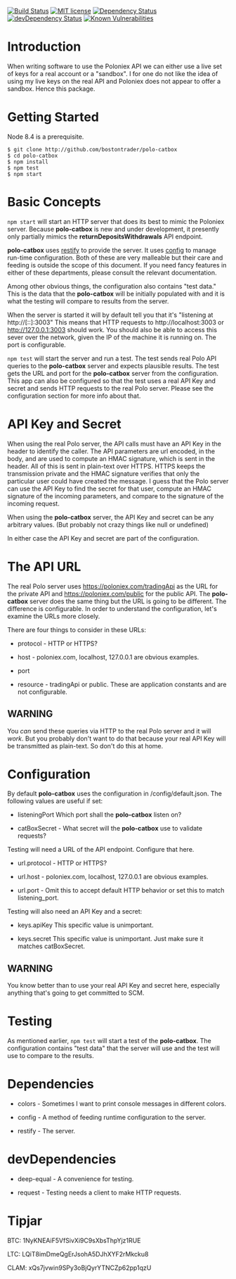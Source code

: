 [![Build Status](https://travis-ci.org/bostontrader/polo-catbox.svg?branch=master)](https://travis-ci.org/bostontrader/polo-catbox)
[![MIT license](http://img.shields.io/badge/license-MIT-brightgreen.svg)](http://opensource.org/licenses/MIT)
[![Dependency Status](https://david-dm.org/bostontrader/polo-catbox.svg)](https://david-dm.org/bostontrader/polo-catbox)
[![devDependency Status](https://david-dm.org/bostontrader/polo-catbox/dev-status.svg)](https://david-dm.org/bostontrader/polo-catbox#info=devDependencies)
[![Known Vulnerabilities](https://snyk.io/test/github/bostontrader/polo-catbox/badge.svg)](https://snyk.io/test/github/bostontrader/polo-catbox)

# Introduction

When writing software to use the Poloniex API we can either use a live set of keys for a real account or a "sandbox".  I for one do not like the idea of using my live keys on the real API and Poloniex does not appear to offer a sandbox.  Hence this package.


# Getting Started

Node 8.4 is a prerequisite.

```
$ git clone http://github.com/bostontrader/polo-catbox
$ cd polo-catbox
$ npm install
$ npm test
$ npm start
```

# Basic Concepts

```npm start``` will start an HTTP server that does its best to mimic the Poloniex server.  Because **polo-catbox** is new and under development, it presently only partially mimics the **returnDepositsWithdrawals** API endpoint.

**polo-catbox** uses [restify](https://github.com/restify/node-restify) to provide the server.  It uses [config](https://github.com/lorenwest/node-config) to manage run-time configuration.  Both of these are very malleable but their care and feeding is outside the scope of this document.  If you need fancy features in either of these departments, please consult the relevant documentation.

Among other obvious things, the configuration also contains "test data."  This is the data that the **polo-catbox** will be initially populated with and it is what the testing will compare to results from the server.

When the server is started it will by default tell you that it's "listening at http://[::]:3003"  This means that HTTP requests to http://localhost:3003 or http://127.0.0.1:3003 should work.  You should also be able to access this sever over the network, given the IP of the machine it is running on.  The port is configurable.

```npm test``` will start the server and run a test.  The test sends real Polo API queries to the **polo-catbox** server and expects plausible results.  The test gets the URL and port for the **polo-catbox** server from the configuration.  This app can also be configured so that the test uses a real API Key and secret and sends HTTP requests to the real Polo server.  Please see the configuration section for more info about that.


# API Key and Secret

When using the real Polo server, the API calls must have an API Key in the header to identify the caller.  The API parameters are url encoded, in the body, and are used to compute an HMAC signature, which is sent in the header.  All of this is sent in plain-text over HTTPS.  HTTPS keeps the transmission private and the HMAC signature verifies that only the particular user could have created the message.  I guess that the Polo server can use the API Key to find the secret for that user, compute an HMAC signature of the incoming parameters, and compare to the signature of the incoming request.

When using the **polo-catbox** server, the API Key and secret can be any arbitrary values.  (But probably not crazy things like null or undefined)

In either case the API Key and secret are part of the configuration.


# The API URL

The real Polo server uses https://poloniex.com/tradingApi as the URL for the private API and https://poloniex.com/public for the public API.  The **polo-catbox** server does the same thing but the URL is going to be different.  The difference is configurable.  In order to understand the configuration, let's examine the URLs more closely.

There are four things to consider in these URLs:

* protocol - HTTP or HTTPS?

* host - poloniex.com, localhost, 127.0.0.1 are obvious examples.

* port

* resource - tradingApi or public.  These are application constants and are not configurable.

## WARNING

You _can_ send these queries via HTTP to the real Polo server and it will _work_.  But you probably don't want to do that because your real API Key will be transmitted as plain-text.  So don't do this at home.

# Configuration

By default **polo-catbox** uses the configuration in /config/default.json. The following values are useful if set:

* listeningPort Which port shall the **polo-catbox** listen on?

* catBoxSecret - What secret will the **polo-catbox** use to validate requests?

Testing will need a URL of the API endpoint.  Configure that here.

* url.protocol - HTTP or HTTPS?

* url.host - poloniex.com, localhost, 127.0.0.1 are obvious examples.

* url.port - Omit this to accept default HTTP behavior or set this to match listening_port.

Testing will also need an API Key and a secret:

* keys.apiKey  This specific value is unimportant.

* keys.secret  This specific value is unimportant.  Just make sure it matches catBoxSecret.

## WARNING

You know better than to use your real API Key and secret here, especially anything that's going to get committed to SCM.


# Testing

As mentioned earlier, ```npm test``` will start a test of the **polo-catbox**.  The configuration contains "test data" that the server will use and the test will use to compare to the results.


# Dependencies

* colors - Sometimes I want to print console messages in different colors.

* config - A method of feeding runtime configuration to the server.

* restify - The server.

# devDependencies

* deep-equal - A convenience for testing.

* request - Testing needs a client to make HTTP requests.


# Tipjar
BTC: 1NyKNEAiF5VfSivXi9C9sXbsThpYjz1RUE

LTC: LQiT8imDmeQgErJsohA5DJhXYF2rMkcku8

CLAM: xQs7jvwin9SPy3oBjQyrYTNCZp62pp1qzU
